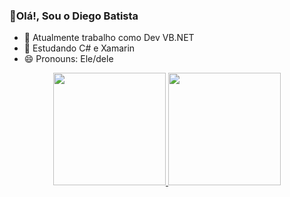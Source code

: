 ### 👋Olá!, Sou o Diego Batista

- 🔭 Atualmente trabalho como Dev VB.NET  
- 🌱 Estudando C# e Xamarin
- 😄 Pronouns: Ele/dele
<div align="center">
  <a href="https://github.com/diibatista">
  <img height="180em" src="https://github-readme-stats.vercel.app/api?username=rafaballerini&show_icons=true&theme=dracula&include_all_commits=true&count_private=true"/>
  <img height="180em" src="https://github-readme-stats.vercel.app/api/top-langs/?username=rafaballerini&layout=compact&langs_count=7&theme=dracula"/>
</div>

